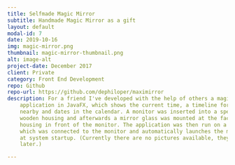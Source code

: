 ```yaml
---
title: Selfmade Magic Mirror
subtitle: Handmade Magic Mirror as a gift
layout: default
modal-id: 7
date: 2019-10-16
img: magic-mirror.png
thumbnail: magic-mirror-thumbnail.png
alt: image-alt
project-date: December 2017
client: Private
category: Front End Development
repo: Github
repo-url: https://github.com/dephiloper/maximirror
description: For a friend I've developed with the help of others a magic mirror
    application in JavaFX, which shows the current time, a timeline for train stations
    nearby and dates in the calendar. A monitor was inserted into a specially made
    wooden housing and afterwards a mirror glass was mounted at the face of the
    housing in front of the monitor. The application was then run on a Raspberry Pi,
    which was connected to the monitor and automatically launches the mirrorapplication
    at system startup. (Currently there are no pictures available, they will be added
    later.)

---
```

